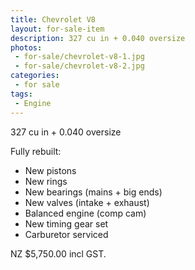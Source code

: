 ```yaml
---
title: Chevrolet V8
layout: for-sale-item
description: 327 cu in + 0.040 oversize
photos:
 - for-sale/chevrolet-v8-1.jpg
 - for-sale/chevrolet-v8-2.jpg
categories:
 - for sale
tags:
 - Engine
---
```



327 cu in + 0.040 oversize

Fully rebuilt:
 - New pistons
 - New rings
 - New bearings (mains + big ends)
 - New valves (intake + exhaust)
 - Balanced engine (comp cam)
 - New timing gear set
 - Carburetor serviced

NZ $5,750.00 incl GST.
